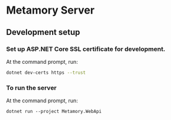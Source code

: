 # Metamory Server

## Development setup

### Set up ASP.NET Core SSL certificate for development.
At the command prompt, run:
```bash
dotnet dev-certs https --trust
```

### To run the server
At the command prompt, run:
```
dotnet run --project Metamory.WebApi
```